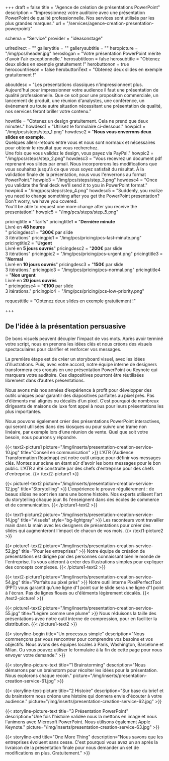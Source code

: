 +++
draft 			= false
title 			= "Agence de création de présentations PowerPoint"
description		= "Impressionnez votre auditoire avec une présentation PowerPoint de qualité professionnelle. Nos services sont utilisés par les plus grandes marques."
url 				= "/services/agence-creation-presentation-powerpoint/"

schema			= "Service"
provider		= "ideasonstage"

urlredirect		= ""
gallerytitle    = ""
gallerysubtitle = ""
heropicture	    = "/img/pcs/header.jpg"
heroslogan      = "Votre présentation PowerPoint mérite d'avoir l'air exceptionnelle."
herosubtitleon  = false
herosubtitle    = "Obtenez deux slides en exemple gratuitement !"
herobuttonon    = true
herocountrieson = false
herobuttonText  = "Obtenez deux slides en exemple gratuitement !"

aboutdesc		= "Les présentations classiques n'impressionnent plus. Aujourd'hui pour impressionner votre audience il faut une présentation de qualité professionnelle. Que ce soit pour une proposition commerciale, un lancement de produit, une réunion d'analystes, une conférence, un événement ou toute autre situation nécessitant une présentation de qualité, nos services feront briller votre contenu."

howtitle		= "Obtenez un design gratuitement. Cela ne prend que deux minutes."
howdesc1		= "Utilisez le formulaire ci-dessous."
howpic1			= "/img/pcs/steps/step_1.png"
howdesc2		= "<b>Nous vous enverrons deux slides en exemple</b>.<br>Quelques allers-retours entre vous et nous sont normaux et nécessaires pour obtenir le résultat que vous recherchez.<br>Une fois que vous validez le design, vous payez via PayPal."
howpic2			= "/img/pcs/steps/step_2.png"
howdesc3		= "Vous recevrez un document pdf reprenant vos slides par email. Nous incorporerons les modifications que vous souhaitez jusqu'à ce que vous soyez satisfait du résultat. À la validation finale de la présentation, nous vous l'enverrons au format PowerPoint."
howpic3			= "/img/pcs/steps/step_3.png"
howdesc4		= "Once you validate the final deck we'll send it to you in PowerPoint format."
howpic4			= "/img/pcs/steps/step_4.png"
howdesc5		= "Suddenly, you realize you need to change something after you get the PowerPoint presentation? Don't worry, we have you covered.<br>You'll be able to request one more change after you receive the presentation!"
howpic5			= "/img/pcs/steps/step_5.png"

pricingtitle		= "Tarifs"
pricingtitle1	= "<strong>Dernière minute</strong><br>Livré en <strong>48 heures</strong><br>"
pricingdesc1		= "<strong>300€</strong> par slide<br>3 itérations"
pricingpic1			= "/img/pcs/pricing/pcs-last-minute.png"
pricingtitle2	= "<strong>Urgent</strong><br>Livré en <strong>5 jours ouvrés</strong>"
pricingdesc2		= "<strong>200€</strong> par slide<br>3 itérations"
pricingpic2			= "/img/pcs/pricing/pcs-urgent.png"
pricingtitle3	= "<strong>Normal</strong><br>Livré en <strong>10 jours ouvrés</strong>"
pricingdesc3		= "<strong>150€</strong> par slide<br>3 itérations."
pricingpic3			= "/img/pcs/pricing/pcs-normal.png"
pricingtitle4	= "<strong>Non urgent</strong><br>Livré en <strong>20 jours ouvrés</strong><br>"
pricingdesc4		= "<strong>€100</strong> par slide<br>3 itérations."
pricingpic4			= "/img/pcs/pricing/pcs-low-priority.png"

requesttitle		= "Obtenez deux slides en exemple gratuitement !"

+++

## De l'idée à la présentation persuasive
De bons visuels peuvent décupler l’impact de vos mots. Après avoir terminé votre script, nous en prenons les idées clés et nous créons des visuels spectaculaires pour clarifier et renforcer vos messages.

La première étape est de créer un storyboard visuel, avec les idées d’illustrations. Puis, avec votre accord, notre équipe interne de designers transformera ces croquis en une présentation PowerPoint ou Keynote qui marquera votre auditoire. Ces diapositives pourront être réutilisées librement dans d’autres présentations.

Nous avons mis nos années d’expérience à profit pour développer des outils uniques pour garantir des diapositives parfaites au pixel près. Pas d’éléments mal alignés ou décalés d’un pixel. C’est pourquoi de nombreux dirigeants de maisons de luxe font appel à nous pour leurs présentations les plus importantes.

Nous pouvons également créer des présentations PowerPoint interactives, qui seront utilisées dans des kiosques ou pour suivre une trame non linéaire, par exemple lors d’une réunion de vente. Quel que soit votre besoin, nous pourrons y répondre.

{{< text2-picture1 picture="/img/inserts/presentation-creation-service-10.jpg" title="Conseil en communication" >}}
L'ATR (Audience Transformation Roadmap) est notre outil unique pour définir vos messages clés. Montez sur scène en étant sûr d'avoir les bons messages pour le bon public. L'ATR a été construite par des chefs d'entreprise pour des chefs d'entreprise.
{{< /text2-picture1 >}}

{{< picture1-text2 picture="/img/inserts/presentation-creation-service-12.jpg" title="Storytelling" >}}
L'expérience le prouve régulièrement : de beaux slides ne sont rien sans une bonne histoire. Nos experts utilisent l'art du storytelling chaque jour. Ils l'enseignent dans des écoles de commerce et de communication.
{{< /picture1-text2 >}}

{{< text1-picture2 picture="/img/inserts/presentation-creation-service-14.jpg" title="Visuels" style="bg-lightgray" >}}
Les raconteurs vont travailler main dans la main avec les designers de présentations pour créer des slides qui augmenteront l'impact de chacun de vos mots.
{{< /text1-picture2 >}}

{{< picture1-text2 picture="/img/inserts/presentation-creation-service-52.jpg" title="Pour les entreprises" >}}
Notre équipe de création de présentations est dirigée par des personnes connaissant bien le monde de l'entreprise. Ils vous aideront à créer des illustrations simples pour expliquer des concepts complexes.
{{< /picture1-text2 >}}

{{< text2-picture1 picture="/img/inserts/presentation-creation-service-54.jpg" title="Parfaits au pixel près" >}}
Notre outil interne PixelPerfectTool (PPT) vous garantit qu'une ligne d'1 point sur le slide sera une ligne d'1 point à l'écran. Pas de lignes floues ou d'éléments légèrement décalés.
{{< /text2-picture1 >}}

{{< picture1-text2 picture="/img/inserts/presentation-creation-service-55.jpg" title="Légère comme une plume" >}}
Nous réduisons la taille des présentations avec notre outil interne de compression, pour en faciliter la distribution.
{{< /picture1-text2 >}}

{{< storyline-begin title="Un processus simple" description="Nous commençons par vous rencontrer pour comprendre vos besoins et vos objectifs. Nous avons des équipes locales à Paris, Washington, Barcelone et Milan. Ou vous pouvez utiliser le formulaire à la fin de cette page pour nous envoyer votre demande." >}}

{{< storyline-picture-text title="1 Brainstorming" description="Nous démarrons par un brainstorm pour récolter les idées pour la présentation. Nous explorons chaque recoin." picture="/img/inserts/presentation-creation-service-61.jpg" >}}

{{< storyline-text-picture title="2 Histoire" description="Sur base du brief et du brainstorm nous créons une histoire qui donnera envie d'écouter à votre audience." picture="/img/inserts/presentation-creation-service-62.jpg" >}}

{{< storyline-picture-text title="3 Présentation PowerPoint" description="Une fois l'histoire validée nous la mettons en image et nous l'animons avec Microsoft PowerPoint. Nous utilisons également Apple Keynote." picture="/img/inserts/presentation-creation-service-63.jpg" >}}

{{< storyline-end title="One More Thing" description="Nous savons que les entreprises évoluent sans cesse. C'est pourquoi vous avez un an après la livraison de la présentation finale pour nous demander un set de modifications en plus. Gratuitement." >}}

